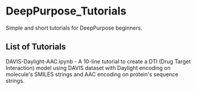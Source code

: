 # DeepPurpose_Tutorials
Simple and short tutorials for DeepPurpose beginners.

## List of Tutorials

DAVIS-Daylight-AAC.ipynb - A 10-line tutorial to create a DTI (Drug Target Interaction) model using DAVIS dataset with Daylight encoding on molecule's SMILES strings
and AAC encoding on protein's sequence strings.
